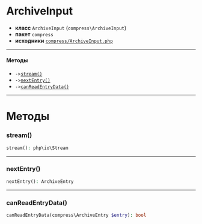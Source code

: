 # ArchiveInput

- **класс** `ArchiveInput` (`compress\ArchiveInput`)
- **пакет** `compress`
- **исходники** [`compress/ArchiveInput.php`](./src/main/resources/JPHP-INF/sdk/compress/ArchiveInput.php)


---

#### Методы

- `->`[`stream()`](#method-stream)
- `->`[`nextEntry()`](#method-nextentry)
- `->`[`canReadEntryData()`](#method-canreadentrydata)

---
# Методы

<a name="method-stream"></a>

### stream()
```php
stream(): php\io\Stream
```

---

<a name="method-nextentry"></a>

### nextEntry()
```php
nextEntry(): ArchiveEntry
```

---

<a name="method-canreadentrydata"></a>

### canReadEntryData()
```php
canReadEntryData(compress\ArchiveEntry $entry): bool
```